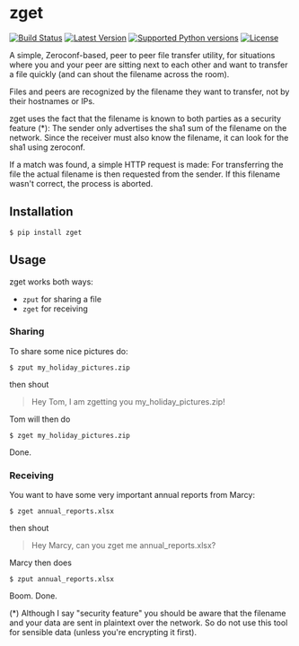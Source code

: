 zget
====

[![Build Status](https://travis-ci.org/nils-werner/zget.svg?branch=master)](https://travis-ci.org/nils-werner/zget)
[![Latest Version](https://pypip.in/version/zget/badge.svg)](https://pypi.python.org/pypi/zget/)
[![Supported Python versions](https://pypip.in/py_versions/zget/badge.svg)](https://pypi.python.org/pypi/zget/)
[![License](https://pypip.in/license/zget/badge.svg)](https://pypi.python.org/pypi/zget/)

A simple, Zeroconf-based, peer to peer file transfer utility, for situations where you and your peer are sitting next to each other and want to transfer a file quickly (and can shout the filename across the room).

Files and peers are recognized by the filename they want to transfer, not by their hostnames or IPs.

zget uses the fact that the filename is known to both parties as a security feature (*): The sender only advertises the sha1 sum of the filename on the network. Since the receiver must also know the filename, it can look for the sha1 using zeroconf.

If a match was found, a simple HTTP request is made: For transferring the file the actual filename is then requested from the sender. If this filename wasn't correct, the process is aborted.

Installation
------------

    $ pip install zget

Usage
-----

zget works both ways:

 - `zput` for sharing a file
 - `zget` for receiving


### Sharing

To share some nice pictures do:

    $ zput my_holiday_pictures.zip

then shout

> Hey Tom, I am zgetting you my_holiday_pictures.zip!

Tom will then do

    $ zget my_holiday_pictures.zip

Done.


### Receiving

You want to have some very important annual reports from Marcy:

    $ zget annual_reports.xlsx

then shout

> Hey Marcy, can you zget me annual_reports.xlsx?

Marcy then does

    $ zput annual_reports.xlsx

Boom. Done.

(*) Although I say "security feature" you should be aware that the filename and your data are sent in plaintext over the network. So do not use this tool for sensible data (unless you're encrypting it first).
